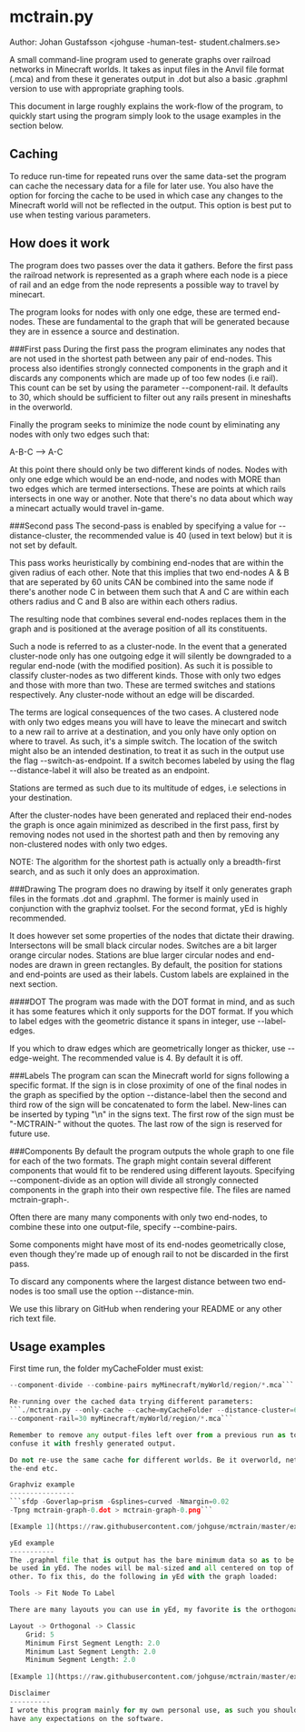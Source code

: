 mctrain.py
==========
Author: Johan Gustafsson <johguse -human-test- student.chalmers.se>

A small command-line program used to generate graphs over railroad networks in
Minecraft worlds. It takes as input files in the Anvil file format (.mca) and
from these it generates output in .dot but also a basic .graphml version to
use with appropriate graphing tools.

This document in large roughly explains the work-flow of the program, to quickly
start using the program simply look to the usage examples in the section below.

Caching
-------
To reduce run-time for repeated runs over the same data-set the program can
cache the necessary data for a file for later use. You also have the option
for forcing the cache to be used in which case any changes to the Minecraft
world will not be reflected in the output. This option is best put to use when
testing various parameters.

How does it work
----------------
The program does two passes over the data it gathers. Before the first pass the
railroad network is represented as a graph where each node is a piece of
rail and an edge from the node represents a possible way to travel by minecart.

The program looks for nodes with only one edge, these are termed end-nodes.
These are fundamental to the graph that will be generated because they are in
essence a source and destination.

###First pass
During the first pass the program eliminates any nodes that are not used in the
shortest path between any pair of end-nodes. This process also identifies
strongly connected components in the graph and it discards any components which
are made up of too few nodes (i.e rail). This count can be set by using the
parameter --component-rail. It defaults to 30, which should be sufficient to
filter out any rails present in mineshafts in the overworld.

Finally the program seeks to minimize the node count by eliminating any nodes
with only two edges such that:

A-B-C  -->  A-C

At this point there should only be two different kinds of nodes. Nodes with
only one edge which would be an end-node, and nodes with MORE than two edges
which are termed intersections. These are points at which rails intersects
in one way or another. Note that there's no data about which way a minecart
actually would travel in-game.

###Second pass
The second-pass is enabled by specifying a value for --distance-cluster,
the recommended value is 40 (used in text below) but it is not set by default.

This pass works heuristically by combining end-nodes that are within the given
radius of each other. Note that this implies that two end-nodes A & B that
are seperated by 60 units CAN be combined into the same node if there's another
node C in between them such that A and C are within each others radius and C
and B also are within each others radius.

The resulting node that combines several end-nodes replaces them in the graph
and is positioned at the average position of all its constituents.

Such a node is referred to as a cluster-node. In the event that a generated
cluster-node only has one outgoing edge it will silently be downgraded to a
regular end-node (with the modified position). As such it is possible to
classify cluster-nodes as two different kinds. Those with only two edges and
those with more than two. These are termed switches and stations respectively.
Any cluster-node without an edge will be discarded.

The terms are logical consequences of the two cases. A clustered node with
only two edges means you will have to leave the minecart and switch to a new
rail to arrive at a destination, and you only have only option on where to
travel. As such, it's a simple switch. The location of the switch might also
be an intended destination, to treat it as such in the output use the flag
--switch-as-endpoint. If a switch becomes labeled by using the flag
--distance-label it will also be treated as an endpoint.

Stations are termed as such due to its multitude of edges, i.e selections in
your destination.

After the cluster-nodes have been generated and replaced their end-nodes the
graph is once again minimized as described in the first pass, first by removing
nodes not used in the shortest path and then by removing any non-clustered nodes
with only two edges.

NOTE: The algorithm for the shortest path is actually only a breadth-first
search, and as such it only does an approximation.

###Drawing
The program does no drawing by itself it only generates graph files in the
formats .dot and .graphml. The former is mainly used in conjunction with
the graphviz toolset. For the second format, yEd is highly recommended.

It does however set some properties of the nodes that dictate their drawing.
Intersectons will be small black circular nodes. Switches are a bit larger
orange circular nodes. Stations are blue larger circular nodes and end-nodes
are drawn in green rectangles. By default, the position for stations and
end-points are used as their labels. Custom labels are explained in the next
section.

####DOT
The program was made with the DOT format in mind, and as such it has some
features which it only supports for the DOT format. If you which to label
edges with the geometric distance it spans in integer, use --label-edges.

If you which to draw edges which are geometrically longer as thicker, use
--edge-weight. The recommended value is 4. By default it is off.

###Labels
The program can scan the Minecraft world for signs following a specific format.
If the sign is in close proximity of one of the final nodes in the graph as
specified by the option --distance-label then the second and third row of the
sign will be concatenated to form the label. New-lines can be inserted by
typing "\n" in the signs text. The first row of the sign must be "-MCTRAIN-"
without the quotes. The last row of the sign is reserved for future use.

###Components
By default the program outputs the whole graph to one file for each of the two
formats. The graph might contain several different components that would fit
to be rendered using different layouts. Specifying --component-divide as an
option will divide all strongly connected components in the graph into their
own respective file. The files are named mctrain-graph-<sequence number>.

Often there are many many components with only two end-nodes, to combine
these into one output-file, specify --combine-pairs.

Some components might have most of its end-nodes geometrically close, even
though they're made up of enough rail to not be discarded in the first pass.

To discard any components where the largest distance between two end-nodes is
too small use the option --distance-min. 

We use this library on GitHub when rendering your README or any other
rich text file.

Usage examples
--------------
First time run, the folder myCacheFolder must exist:

```./mctrain.py --cache=myCacheFolder --distance-cluster=40 --component-rail=40
--component-divide --combine-pairs myMinecraft/myWorld/region/*.mca```

Re-running over the cached data trying different parameters:
```./mctrain.py --only-cache --cache=myCacheFolder --distance-cluster=60
--component-rail=30 myMinecraft/myWorld/region/*.mca```

Remember to remove any output-files left over from a previous run as to not
confuse it with freshly generated output.

Do not re-use the same cache for different worlds. Be it overworld, nether,
the-end etc.

Graphviz example
----------------
```sfdp -Goverlap=prism -Gsplines=curved -Nmargin=0.02
-Tpng mctrain-graph-0.dot > mctrain-graph-0.png```

[Example 1](https://raw.githubusercontent.com/johguse/mctrain/master/examples/graphviz_example1.png), [Example 2](https://raw.githubusercontent.com/johguse/mctrain/master/examples/graphviz_example2.png)

yEd example
-----------
The .graphml file that is output has the bare minimum data so as to be able to
be used in yEd. The nodes will be mal-sized and all centered on top of each
other. To fix this, do the following in yEd with the graph loaded:

Tools -> Fit Node To Label

There are many layouts you can use in yEd, my favorite is the orthogonal.

Layout -> Orthogonal -> Classic
	Grid: 5
	Minimum First Segment Length: 2.0
	Minimum Last Segment Length: 2.0
	Minimum Segment Length: 2.0
	
[Example 1](https://raw.githubusercontent.com/johguse/mctrain/master/examples/yed_example_1.png)

Disclaimer
----------
I wrote this program mainly for my own personal use, as such you should not
have any expectations on the software.
